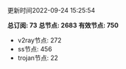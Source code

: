 更新时间2022-09-24 15:25:54

**总订阅: 73**
**总节点: 2683**
**有效节点: 750**
- v2ray节点: 272
- ss节点: 456
- trojan节点: 22

